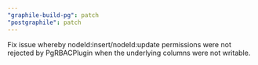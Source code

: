 ```yaml
---
"graphile-build-pg": patch
"postgraphile": patch
---
```


Fix issue whereby nodeId:insert/nodeId:update permissions were not rejected by
PgRBACPlugin when the underlying columns were not writable.
